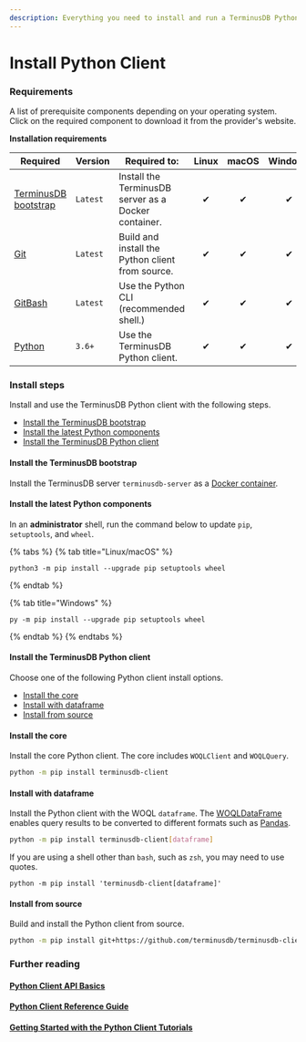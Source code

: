 ```yaml
---
description: Everything you need to install and run a TerminusDB Python client
---
```


# Install Python Client

### Requirements

A list of prerequisite components depending on your operating system. Click on the required component to download it from the provider's website.

**Installation requirements**

<table><thead><tr><th>Required</th><th width="109">Version</th><th>Required to:</th><th width="93" align="center">Linux</th><th width="103" align="center">macOS</th><th width="111" align="center">Windows</th></tr></thead><tbody><tr><td><a href="broken-reference">TerminusDB bootstrap</a></td><td><code>Latest</code></td><td>Install the TerminusDB server as a Docker container.</td><td align="center">✔</td><td align="center">✔</td><td align="center">✔</td></tr><tr><td><a href="https://git-scm.com/downloads">Git</a></td><td><code>Latest</code></td><td>Build and install the Python client from source.</td><td align="center">✔</td><td align="center">✔</td><td align="center">✔</td></tr><tr><td><a href="https://git-scm.com/downloads">GitBash</a></td><td><code>Latest</code></td><td>Use the Python CLI (recommended shell.)</td><td align="center">✔</td><td align="center">✔</td><td align="center">✔</td></tr><tr><td><a href="https://www.python.org/downloads/">Python</a></td><td><code>3.6+</code></td><td>Use the TerminusDB Python client.</td><td align="center">✔</td><td align="center">✔</td><td align="center">✔</td></tr></tbody></table>

### Install steps

Install and use the TerminusDB Python client with the following steps.

* [Install the TerminusDB bootstrap](install-python-client.md#install-the-terminusdb-bootstrap)
* [Install the latest Python components](install-python-client.md#install-the-latest-python-components)
* [Install the TerminusDB Python client](install-python-client.md#install-the-terminusdb-python-client)

#### Install the TerminusDB bootstrap

Install the TerminusDB server `terminusdb-server` as a [Docker container](../install/install-as-docker-container.md).

#### Install the latest Python components

In an **administrator** shell, run the command below to update `pip`, `setuptools`, and `wheel`.

{% tabs %}
{% tab title="Linux/macOS" %}
```
python3 -m pip install --upgrade pip setuptools wheel
```
{% endtab %}

{% tab title="Windows" %}
```
py -m pip install --upgrade pip setuptools wheel
```
{% endtab %}
{% endtabs %}

#### Install the TerminusDB Python client

Choose one of the following Python client install options.

* [Install the core](install-python-client.md#install-the-core)
* [Install with dataframe](install-python-client.md#install-with-dataframe)
* [Install from source](install-python-client.md#install-from-source)

#### **Install the core**

Install the core Python client. The core includes `WOQLClient` and `WOQLQuery`.

```bash
python -m pip install terminusdb-client
```

#### **Install with dataframe**

Install the Python client with the WOQL `dataframe`. The [WOQLDataFrame](https://terminusdb.github.io/terminusdb-client-python/woqlDataframe.html) enables query results to be converted to different formats such as [Pandas](https://pandas.pydata.org/docs/reference/api/pandas.DataFrame.html).

```bash
python -m pip install terminusdb-client[dataframe]
```

If you are using a shell other than `bash`, such as `zsh`, you may need to use quotes.

```
python -m pip install 'terminusdb-client[dataframe]'
```

#### **Install from source**

Build and install the Python client from source.

```bash
python -m pip install git+https://github.com/terminusdb/terminusdb-client-python.git
```

### Further reading

#### [Python Client API Basics](../../guides/how-to-guides/use-the-python-client/)

#### [Python Client Reference Guide](../../guides/reference-guides/python-client-reference/terminusdb\_client.client.md)

#### [Getting Started with the Python Client Tutorials](https://github.com/terminusdb/terminusdb-tutorials/tree/master/getting\_started/python-client)
